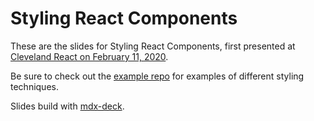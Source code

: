 # Styling React Components

These are the slides for Styling React Components, first presented at [Cleveland React on February 11, 2020](https://www.meetup.com/Cleveland-React/events/268063093/).

Be sure to check out the [example repo](https://github.com/danieltott/Styling-React-Components) for examples of different styling techniques.

Slides build with [mdx-deck](https://github.com/jxnblk/mdx-deck).